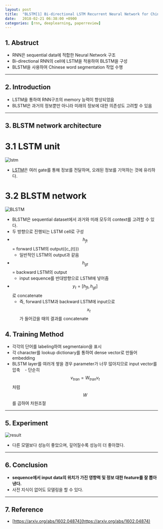 ```yaml
---
layout: post
title:  "BLSTM[1] Bi-directional LSTM Recurrent Neural Network for Chinese Word Segmentation(2016) - Review"
date:   2018-02-21 06:38:00 +0900
categories: [rnn, deeplearning, paperreview]
---
```


## 1. Abstruct
- RNN은 sequential data에 적합한 Neural Network 구조
- Bi-directional RNN의 cell에 LSTM을 적용하여 BLSTM을 구성
- BLSTM을 사용하여 Chinese word segmentation 작업 수행
 
-----

## 2. Introduction
- LSTM을 통하여 RNN구조의 memory 능력이 향상되었음
- BLSTM은 과거의 정보뿐만 아니라 미래의 정보에 대한 의존성도 고려할 수 있음

-----

## 3. BLSTM network architecture
# 3.1 LSTM unit
![lstm](https://files.slack.com/files-pri/T1J7SCHU7-F9C0J0T8T/1.png?pub_secret=7ff6b53549)
- [LSTM](https://hwkim94.github.io/rnn/deeplearning/paperreview/2018/02/21/LSTM1.html)은 여러 gate를 통해 정보를 전달하며, 오래된 정보를 기억하는 것에 유리하다.

# 3.2 BLSTM network
![BLSTM](https://files.slack.com/files-pri/T1J7SCHU7-F9D501NQP/2.png?pub_secret=e5fd4fb6a4)
- BLSTM은 sequential dataset에서 과거와 미래 모두의 context를 고려할 수 있다.
- 두 방향으로 진행되는 LSTM cell로 구성
- $${h_{ft}}$$ = forward LSTM의 output({c_{t}})
    - 일반적인 LSTM의 output과 같음
- $${h_{gt}}$$ = backward LSTM의 output
    - input sequence를 반대방향으로 LSTM에 넣어줌
- $${y_{t}} = [{h_{ft}}, {h_{gt}}]$$ 로 concatenate
    - 즉, forward LSTM과 backward LSTM에 input으로 $${x_{t}}$$ 가 들어갔을 때의 결과를 concatenate

## 4. Training Method
- 각각의 단어를 labeling하여 segmentaion을 표시
- 각 character를 lookup dictionary를 통하여 dense vector로 만들어 embedding
- BLSTM layer를 여러개 쌓을 경우 parameter가 너무 많아지므로 input vector를 압축 
    - 단순히 $${v_{tran}} = {W_{tran}}{v_{t}}$$ 처럼 $$W$$를 곱하여 차원조절
    
-----

## 5. Experiment
![result](https://files.slack.com/files-pri/T1J7SCHU7-F9C2UFKK6/3.png?pub_secret=c92e99f08a)
- 다른 모델보다 성능이 좋았으며, 깊어질수록 성능이 더 좋아졌다.

-----

## 6. Conclusion
- **sequence에서 input data의 위치가 가진 영향력 및 정보 대한 feature를 잘 뽑아낸다.**
- 사전 지식이 없어도 모델링을 할 수 있다.

-----

## 7. Reference
- [https://arxiv.org/abs/1602.04874](https://arxiv.org/abs/1602.04874)
